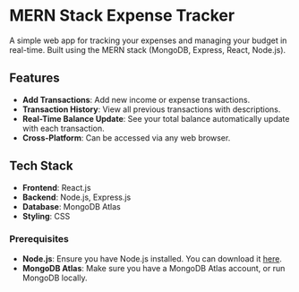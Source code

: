 # MERN Stack Expense Tracker

A simple web app for tracking your expenses and managing your budget in real-time. Built using the MERN stack (MongoDB, Express, React, Node.js).

## Features

- **Add Transactions**: Add new income or expense transactions.
- **Transaction History**: View all previous transactions with descriptions.
- **Real-Time Balance Update**: See your total balance automatically update with each transaction.
- **Cross-Platform**: Can be accessed via any web browser.


## Tech Stack

- **Frontend**: React.js
- **Backend**: Node.js, Express.js
- **Database**: MongoDB Atlas
- **Styling**: CSS

### Prerequisites

- **Node.js**: Ensure you have Node.js installed. You can download it [here](https://nodejs.org/).
- **MongoDB Atlas**: Make sure you have a MongoDB Atlas account, or run MongoDB locally.
